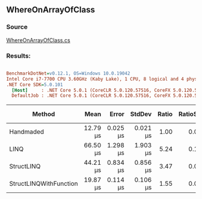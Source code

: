 ﻿## WhereOnArrayOfClass

### Source
[WhereOnArrayOfClass.cs](../../src/StructLinq.Benchmark/WhereOnArrayOfClass.cs)

### Results:
``` ini

BenchmarkDotNet=v0.12.1, OS=Windows 10.0.19042
Intel Core i7-7700 CPU 3.60GHz (Kaby Lake), 1 CPU, 8 logical and 4 physical cores
.NET Core SDK=5.0.101
  [Host]     : .NET Core 5.0.1 (CoreCLR 5.0.120.57516, CoreFX 5.0.120.57516), X64 RyuJIT
  DefaultJob : .NET Core 5.0.1 (CoreCLR 5.0.120.57516, CoreFX 5.0.120.57516), X64 RyuJIT


```
|                 Method |     Mean |    Error |   StdDev | Ratio | RatioSD | Gen 0 | Gen 1 | Gen 2 | Allocated | Code Size |
|----------------------- |---------:|---------:|---------:|------:|--------:|------:|------:|------:|----------:|----------:|
|              Handmaded | 12.79 μs | 0.025 μs | 0.021 μs |  1.00 |    0.00 |     - |     - |     - |         - |      62 B |
|                   LINQ | 66.50 μs | 1.298 μs | 1.903 μs |  5.24 |    0.15 |     - |     - |     - |      48 B |      48 B |
|             StructLINQ | 44.21 μs | 0.834 μs | 0.856 μs |  3.47 |    0.07 |     - |     - |     - |         - |      48 B |
| StructLINQWithFunction | 19.87 μs | 0.114 μs | 0.106 μs |  1.55 |    0.01 |     - |     - |     - |         - |     494 B |
